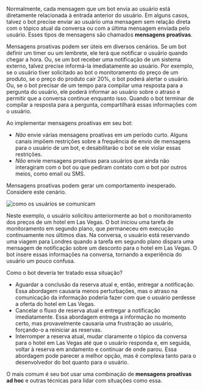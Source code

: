Normalmente, cada mensagem que um bot envia ao usuário está diretamente relacionada à entrada anterior do usuário.
Em alguns casos, talvez o bot precise enviar ao usuário uma mensagem sem relação direta com o tópico atual da conversa ou com a última mensagem enviada pelo usuário. Esses tipos de mensagens são chamados **mensagens proativas**.

Mensagens proativas podem ser úteis em diversos cenários.
Se um bot definir um timer ou um lembrete, ele terá que notificar o usuário quando chegar a hora.
Ou, se um bot receber uma notificação de um sistema externo, talvez precise informá-la imediatamente ao usuário.
Por exemplo, se o usuário tiver solicitado ao bot o monitoramento do preço de um produto, se o preço do produto cair 20%, o bot poderá alertar o usuário. Ou, se o bot precisar de um tempo para compilar uma resposta para a pergunta do usuário, ele poderá informar ao usuário sobre o atraso e permitir que a conversa continue enquanto isso. Quando o bot terminar de compilar a resposta para a pergunta, compartilhará essas informações com o usuário.

Ao implementar mensagens proativas em seu bot:

- *Não* envie várias mensagens proativas em um período curto. Alguns canais impõem restrições sobre a frequência de envio de mensagens para o usuário de um bot, e desabilitarão o bot se ele violar essas restrições.
- *Não* envie mensagens proativas para usuários que ainda não interagiram com o bot ou que pediram contato com o bot por outros meios, como email ou SMS.

Mensagens proativas podem gerar um comportamento inesperado. Considere este cenário.

![como os usuários se comunicam](~/media/designing-bots/capabilities/proactive1.png)

Neste exemplo, o usuário solicitou anteriormente ao bot o monitoramento dos preços de um hotel em Las Vegas.
O bot iniciou uma tarefa de monitoramento em segundo plano, que permaneceu em execução continuamente nos últimos dias.
Na conversa, o usuário está reservando uma viagem para Londres quando a tarefa em segundo plano dispara uma mensagem de notificação sobre um desconto para o hotel em Las Vegas. O bot insere essas informações na conversa, tornando a experiência do usuário um pouco confusa.

Como o bot deveria ter tratado essa situação?

- Aguardar a conclusão da reserva atual e, então, entregar a notificação. Essa abordagem causaria menos perturbações, mas o atraso na comunicação da informação poderia fazer com que o usuário perdesse a oferta do hotel em Las Vegas.
- Cancelar o fluxo de reserva atual e entregar a notificação imediatamente. Essa abordagem entrega a informação no momento certo, mas provavelmente causaria uma frustração ao usuário, forçando-o a reiniciar as reservas.
- Interromper a reserva atual, mudar claramente o tópico da conversa para o hotel em Las Vegas até que o usuário responda e, em seguida, voltar à reserva em andamento e continuar de onde parou. Essa abordagem pode parecer a melhor opção, mas é complexa tanto para o desenvolvedor do bot quanto para o usuário.

O mais comum é seu bot usar uma combinação de **mensagens proativas ad hoc** e outras técnicas para lidar com situações como essa.
